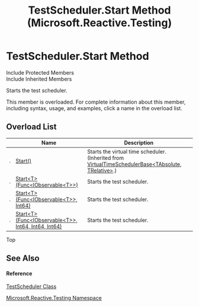 ﻿---
title: TestScheduler.Start Method  (Microsoft.Reactive.Testing)
TOCTitle: Start Method
ms:assetid: Overload:Microsoft.Reactive.Testing.TestScheduler.Start
ms:mtpsurl: https://msdn.microsoft.com/en-us/library/microsoft.reactive.testing.testscheduler.start(v=VS.103)
ms:contentKeyID: 36069488
ms.date: 06/28/2011
mtps_version: v=VS.103
f1_keywords:
- Microsoft.Reactive.Testing.TestScheduler.Start
- Microsoft.Reactive.Testing.TestScheduler.Start``1
dev_langs:
- CSharp
- JScript
- VB
- FSharp
---

# TestScheduler.Start Method

Include Protected Members  
Include Inherited Members  

Starts the test scheduler.

This member is overloaded. For complete information about this member, including syntax, usage, and examples, click a name in the overload list.

## Overload List

<table>
<thead>
<tr class="header">
<th> </th>
<th>Name</th>
<th>Description</th>
</tr>
</thead>
<tbody>
<tr class="odd">
<td><img src="images\Hh303103.pubmethod(en-us,VS.103).gif" title="Public method" alt="Public method" /></td>
<td><a href="hh228944(v=vs.103).md">Start()</a></td>
<td>Starts the virtual time scheduler. (Inherited from <a href="hh229167(v=vs.103).md">VirtualTimeSchedulerBase&lt;TAbsolute, TRelative&gt;</a>.)</td>
</tr>
<tr class="even">
<td><img src="images\Hh303103.pubmethod(en-us,VS.103).gif" title="Public method" alt="Public method" /></td>
<td><a href="https://msdn.microsoft.com/en-us/library/m:microsoft.reactive.testing.testscheduler.start%60%601(system.func%7bsystem.iobservable%7b%60%600%7d%7d)(v=VS.103)">Start&lt;T&gt;(Func&lt;IObservable&lt;T&gt;&gt;)</a></td>
<td>Starts the test scheduler.</td>
</tr>
<tr class="odd">
<td><img src="images\Hh303103.pubmethod(en-us,VS.103).gif" title="Public method" alt="Public method" /></td>
<td><a href="https://msdn.microsoft.com/en-us/library/m:microsoft.reactive.testing.testscheduler.start%60%601(system.func%7bsystem.iobservable%7b%60%600%7d%7d%2csystem.int64)(v=VS.103)">Start&lt;T&gt;(Func&lt;IObservable&lt;T&gt;&gt;, Int64)</a></td>
<td>Starts the test scheduler.</td>
</tr>
<tr class="even">
<td><img src="images\Hh303103.pubmethod(en-us,VS.103).gif" title="Public method" alt="Public method" /></td>
<td><a href="https://msdn.microsoft.com/en-us/library/m:microsoft.reactive.testing.testscheduler.start%60%601(system.func%7bsystem.iobservable%7b%60%600%7d%7d%2csystem.int64%2csystem.int64%2csystem.int64)(v=VS.103)">Start&lt;T&gt;(Func&lt;IObservable&lt;T&gt;&gt;, Int64, Int64, Int64)</a></td>
<td>Starts the test scheduler.</td>
</tr>
</tbody>
</table>

Top

## See Also

#### Reference

[TestScheduler Class](hh229166\(v=vs.103\).md)

[Microsoft.Reactive.Testing Namespace](hh212009\(v=vs.103\).md)

